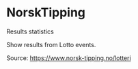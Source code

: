 # NorskTipping
Results statistics

Show results from Lotto events.

Source: https://www.norsk-tipping.no/lotteri
